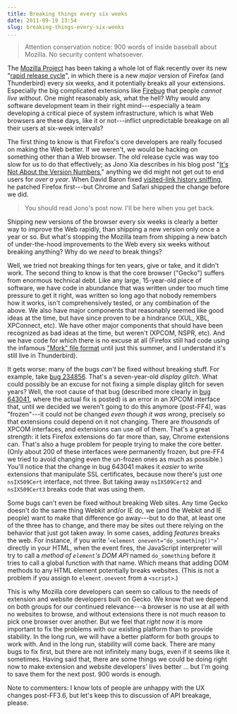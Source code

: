 ```yaml
---
title: Breaking things every six weeks
date: 2011-09-19 13:54
slug: breaking-things-every-six-weeks
...
```


> Attention conservation notice: 900 words of inside baseball about
> Mozilla. No security content whatsoever.

The [Mozilla Project](https://www.mozilla.org/about/) has been taking a
whole lot of flak recently over its new
"[rapid release cycle](https://blog.mozilla.org/futurereleases/2011/07/19/every-six-weeks/)",
in which there is a new *major* version of Firefox (and Thunderbird)
every six weeks, and it potentially breaks all your extensions.
Especially the big complicated extensions like
[Firebug](https://getfirebug.com/) that people *cannot live without*.
One might reasonably ask, what the hell? Why would any software
development team in their right mind---especially a team developing a
critical piece of system infrastructure, which is what Web browsers
are these days, like it or not---inflict unpredictable breakage on all
their users at six-week intervals?

<!--more-->

The first thing to know is that Firefox's core developers are really
focused on making the Web better. If we weren't, we would be hacking
on something other than a Web browser. The old release cycle was way
too slow for us to do that effectively; as Jono Xia describes in his
blog post
"[It's Not About the Version Numbers](https://jonoscript.wordpress.com/2011/07/18/its-not-about-the-version-numbers-its-about-extension-compatibility-and-long-term-support/),"
anything we did might not get out to end users for *over a year*. When
David Baron fixed
[visited-link history sniffing](https://dbaron.org/mozilla/visited-privacy),
he patched Firefox first---but Chrome and Safari shipped the change
before we did.

> You should read Jono's post now. I'll be here when you get back.

Shipping new versions of the browser every six weeks is clearly a
better way to improve the Web rapidly, than shipping a new version
only once a year or so. But what's stopping the Mozilla team from
shipping a new batch of under-the-hood improvements to the Web every
six weeks without breaking anything? Why do we *need* to break things?

Well, we tried not breaking things for ten years, give or take, and it
didn't work. The second thing to know is that the core browser
("Gecko") suffers from enormous technical debt. Like any large,
15-year-old piece of software, we have code in abundance that was
written under too much time pressure to get it right, was written so
long ago that nobody remembers how it works, isn't comprehensively
tested, or any combination of the above. We also have major components
that reasonably seemed like good ideas at the time, but have since
proven to be a hindrance (XUL, XBL, XPConnect, etc). We have other
major components that should have been recognized as bad ideas at the
time, but weren't (XPCOM, NSPR, etc). And we have code for which there
is no excuse at all (Firefox still had code using the infamous
["Mork" file format](https://www.jwz.org/blog/2011/07/mork-keeps-on-giving-when-the-database-worms-eat-into-your-murder-trial/)
until just this summer, and I understand it's still live in
Thunderbird).

It gets worse: many of the bugs *can't* be fixed without breaking
stuff. For example, take
[bug 234856](https://bugzilla.mozilla.org/show_bug.cgi?id=234856). That's
a seven-year-old *display glitch*. What could possibly be an excuse
for not fixing a simple display glitch for seven years? Well, the root
cause of that bug (described more clearly in
[bug 643041](https://bugzilla.mozilla.org/show_bug.cgi?id=643041),
where the actual fix is posted) is an error in an XPCOM interface
that, until we decided we weren't going to do this anymore (post-FF4),
was "frozen"---it could not be changed *even though it was wrong*,
precisely so that extensions could depend on it not changing. There
are *thousands* of XPCOM interfaces, and extensions can use *all* of
them. That's a great strength: it lets Firefox extensions do far more
than, say, Chrome extensions can. That's also a huge problem for
people trying to make the core better. (Only about 200 of these
interfaces were permanently frozen, but pre-FF4 we tried to avoid
changing even the un-frozen ones as much as possible.) You'll notice
that the change in bug 643041 makes it *easier* to write extensions
that manipulate SSL certificates, because now there's just *one*
`nsIX509Cert` interface, not three. But taking away `nsIX509Cert2` and
`nsIX509Cert3` breaks code that was using them.

Some bugs can't even be fixed without breaking Web sites. Any time Gecko
doesn't do the same thing Webkit and/or IE do, we (and the Webkit and IE
people) want to make that difference go away---but to do that, at least
one of the three has to change, and there may be sites out there relying
on the behavior that just got taken away. In some cases, adding
*features* breaks the web. For instance, if you write
'`<element onevent="do_something()">`' directly in your HTML, when the
event fires, the JavaScript interpreter will try to call a *method of
`element`'s DOM API* named `do_something` before it tries to call a
global function with that name. Which means that adding DOM methods to
any HTML element potentially breaks websites. (This is not a problem if
you assign to `element.onevent` from a `<script>`.)

This is why Mozilla core developers can seem so callous to the needs
of extension and website developers built on Gecko. We know that we
depend on both groups for our continued relevance---a browser is no
use at all with no websites to browse, and without extensions there is
not much reason to pick one browser over another. But we feel that
*right now* it is more important to fix the problems with our existing
platform than to provide stability. In the long run, we will have a
better platform for both groups to work with. And in the long run,
stability will come back. There are many bugs to fix first, but there
are not infinitely many bugs, even if it seems like it
sometimes. Having said that, there are some things we could be doing
right now to make extension and website developers' lives better
... but I'm going to save them for the next post. 900 words is enough.

Note to commenters: I know lots of people are unhappy with the UX
changes post-FF3.6, but let's keep this to discussion of API breakage,
please.
